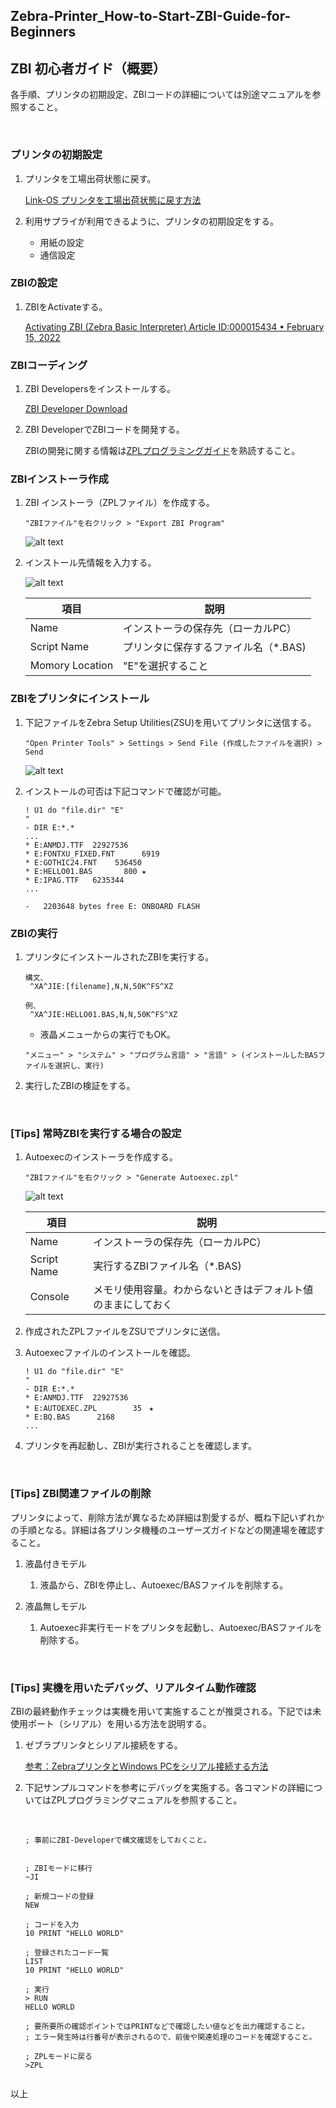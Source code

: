 ## Zebra-Printer_How-to-Start-ZBI-Guide-for-Beginners
## ZBI 初心者ガイド（概要）

各手順、プリンタの初期設定、ZBIコードの詳細については別途マニュアルを参照すること。

</br>

### プリンタの初期設定

1. プリンタを工場出荷状態に戻す。


    [Link-OS プリンタを工場出荷状態に戻す方法](https://github.com/shimauma-giken/Zebra-Printer_Factory-Reset-Link-OS-Printer#link-os-%E3%83%97%E3%83%AA%E3%83%B3%E3%82%BF%E3%82%92%E5%B7%A5%E5%A0%B4%E5%87%BA%E8%8D%B7%E7%8A%B6%E6%85%8B%E3%81%AB%E6%88%BB%E3%81%99%E6%96%B9%E6%B3%95)

1. 利用サプライが利用できるように、プリンタの初期設定をする。
    - 用紙の設定
    - 通信設定

### ZBIの設定

1. ZBIをActivateする。

    [Activating ZBI (Zebra Basic Interpreter) Article ID:000015434  •  February 15, 2022](https://supportcommunity.zebra.com/s/article/Activating-and-deactivating-ZBI-Zebra-Basic-Interpreter?language=en_US)

### ZBIコーディング

1. ZBI Developersをインストールする。

    [ZBI Developer Download](https://www.zebra.com/us/en/support-downloads/software/printer-software/zebra-basic-interpreter-zbi.html)

1. ZBI DeveloperでZBIコードを開発する。

    ZBIの開発に関する情報は[ZPLプログラミングガイド](https://www.zebra.com/content/dam/support-dam/en/documentation/unrestricted/guide/software/zpl-zbi2-pg-en.pdf)を熟読すること。

### ZBIインストーラ作成

1. ZBI インストーラ（ZPLファイル）を作成する。

    ```
    "ZBIファイル"を右クリック > "Export ZBI Program"
    ```

    ![alt text](image.png)


1. インストール先情報を入力する。

    ![alt text](image-1.png)

    |項目|説明|
    |------|---------|
    |Name| インストーラの保存先（ローカルPC）|
    |Script Name | プリンタに保存するファイル名（*.BAS) |
    |Momory Location    | "E"を選択すること

### ZBIをプリンタにインストール


1. 下記ファイルをZebra Setup Utilities(ZSU)を用いてプリンタに送信する。
    ```
    "Open Printer Tools" > Settings > Send File (作成したファイルを選択) > Send
    ```
    ![alt text](image-2.png)

1. インストールの可否は下記コマンドで確認が可能。
    ```
    ! U1 do "file.dir" "E"
    "
    - DIR E:*.*
    ...
    * E:ANMDJ.TTF  22927536
    * E:FONTXU_FIXED.FNT      6919
    * E:GOTHIC24.FNT    536450
    * E:HELLO01.BAS       800 ★
    * E:IPAG.TTF   6235344
    ...

    -   2203648 bytes free E: ONBOARD FLASH    
    ```


### ZBIの実行


1. プリンタにインストールされたZBIを実行する。

    ```
    構文、
     ^XA^JIE:[filename],N,N,50K^FS^XZ
    
    例、
     ^XA^JIE:HELLO01.BAS,N,N,50K^FS^XZ

     ```

    - 液晶メニューからの実行でもOK。

     ```
    "メニュー" > "システム" > "プログラム言語" > "言語" > (インストールしたBASファイルを選択し、実行)
     ```


1. 実行したZBIの検証をする。

</br>

### [Tips] 常時ZBIを実行する場合の設定

1. Autoexecのインストーラを作成する。

    ```
    "ZBIファイル"を右クリック > "Generate Autoexec.zpl"
    ```
    ![alt text](image-3.png)

    |項目|説明|
    |------|---------|
    |Name| インストーラの保存先（ローカルPC）|
    |Script Name | 実行するZBIファイル名（*.BAS) |
    |Console    | メモリ使用容量。わからないときはデフォルト値のままにしておく |

1. 作成されたZPLファイルをZSUでプリンタに送信。

1. Autoexecファイルのインストールを確認。
    ```
    ! U1 do "file.dir" "E"
    "
    - DIR E:*.*
    * E:ANMDJ.TTF  22927536
    * E:AUTOEXEC.ZPL        35　★
    * E:BQ.BAS      2168
    ...
    ```

1. プリンタを再起動し、ZBIが実行されることを確認します。

</br>

### [Tips] ZBI関連ファイルの削除

プリンタによって、削除方法が異なるため詳細は割愛するが、概ね下記いずれかの手順となる。詳細は各プリンタ機種のユーザーズガイドなどの関連場を確認すること。

1. 液晶付きモデル

    1. 液晶から、ZBIを停止し、Autoexec/BASファイルを削除する。

1. 液晶無しモデル

    1. Autoexec非実行モードをプリンタを起動し、Autoexec/BASファイルを削除する。

</br>

### [Tips] 実機を用いたデバッグ、リアルタイム動作確認

ZBIの最終動作チェックは実機を用いて実施することが推奨される。下記では未使用ポート（シリアル）を用いる方法を説明する。

1. ゼブラプリンタとシリアル接続をする。

    [参考：ZebraプリンタとWindows PCをシリアル接続する方法](https://github.com/shimauma-giken/Zebra-Printer_Connect_to-Printer-from-Windows-Laptop-via-Serial-Connection)

1. 下記サンプルコマンドを参考にデバッグを実施する。各コマンドの詳細についてはZPLプログラミングマニュアルを参照すること。

    </br>


    ```
    ; 事前にZBI-Developerで構文確認をしておくこと。


    ; ZBIモードに移行
    ~JI

    ; 新規コードの登録
    NEW

    ; コードを入力
    10 PRINT "HELLO WORLD"

    ; 登録されたコード一覧
    LIST
    10 PRINT "HELLO WORLD"

    ; 実行
    > RUN
    HELLO WORLD

    ; 要所要所の確認ポイントではPRINTなどで確認したい値などを出力確認すること。
    ; エラー発生時は行番号が表示されるので、前後や関連処理のコードを確認すること。

    ; ZPLモードに戻る
    >ZPL


以上